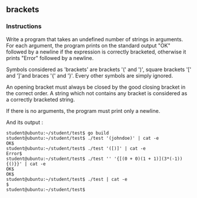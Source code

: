 ## brackets

### Instructions

Write a program that takes an undefined number of strings in arguments. For each
argument, the program prints on the standard output "OK" followed by a newline
if the expression is correctly bracketed, otherwise it prints "Error" followed by
a newline.

Symbols considered as 'brackets' are brackets '(' and ')', square brackets '['
and ']'and braces '{' and '}'. Every other symbols are simply ignored.

An opening bracket must always be closed by the good closing bracket in the
correct order. A string which not contains any bracket is considered as a
correctly bracketed string.

If there is no arguments, the program must print only a newline.

And its output :

```console
student@ubuntu:~/student/test$ go build
student@ubuntu:~/student/test$ ./test '(johndoe)' | cat -e
OK$
student@ubuntu:~/student/test$ ./test '([)]' | cat -e
Error$
student@ubuntu:~/student/test$ ./test '' '{[(0 + 0)(1 + 1)](3*(-1)){()}}' | cat -e
OK$
OK$
student@ubuntu:~/student/test$ ./test | cat -e
$
student@ubuntu:~/student/test$
```
